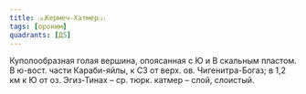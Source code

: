 ```yaml
---
title: ⒜Кермеч-Хатмер⒵
tags: [ороним]
quadrants: [Д5]
---
```


Куполообразная голая вершина, опоясанная с Ю и В скальным пластом. В ю-вост.
части Караби-яйлы, к СЗ от верх. ов. Чигенитра-Богаз; в 1,2 км к Ю от оз.
Эгиз-Тинах – ср. тюрк. катмер – слой, слоистый.
